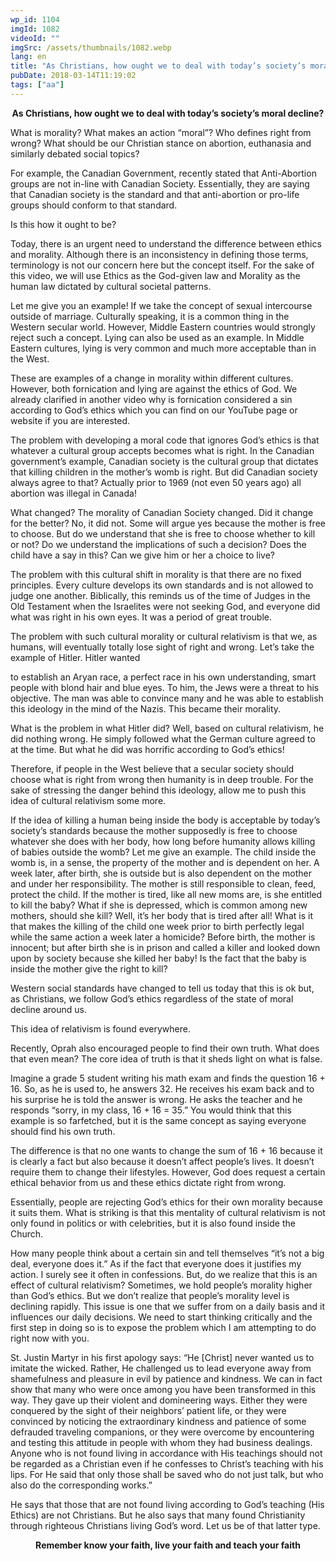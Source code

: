 ```yaml
---
wp_id: 1104
imgId: 1082
videoId: ""
imgSrc: /assets/thumbnails/1082.webp
lang: en
title: "As Christians, how ought we to deal with today’s society’s moral decline?"
pubDate: 2018-03-14T11:19:02
tags: ["aa"]
---
```


<!-- page: 6 -->

<p style="text-align: center;"><strong>As Christians, how ought we to deal with today’s society’s moral decline?</strong></p>
<p>What is morality? What makes an action “moral”? Who defines right from wrong? What should be our Christian stance on abortion, euthanasia and similarly debated social topics?</p>
<p>For example, the Canadian Government, recently stated that Anti-Abortion groups are not in-line with Canadian Society. Essentially, they are saying that Canadian society is the standard and that anti-abortion or pro-life groups should conform to that standard.</p>
<p>Is this how it ought to be?</p>
<p>Today, there is an urgent need to understand the difference between ethics and morality. Although there is an inconsistency in defining those terms, terminology is not our concern here but the concept itself. For the sake of this video, we will use Ethics as the God-given law and Morality as the human law dictated by cultural societal patterns.</p>
<p>Let me give you an example! If we take the concept of sexual intercourse outside of marriage. Culturally speaking, it is a common thing in the Western secular world. However, Middle Eastern countries would strongly reject such a concept. Lying can also be used as an example. In Middle Eastern cultures, lying is very common and much more acceptable than in the West.</p>
<p>These are examples of a change in morality within different cultures. However, both fornication and lying are against the ethics of God. We already clarified in another video why is fornication considered a sin according to God’s ethics which you can find on our YouTube page or website if you are interested.</p>
<p>The problem with developing a moral code that ignores God’s ethics is that whatever a cultural group accepts becomes what is right. In the Canadian government’s example, Canadian society is the cultural group that dictates that killing children in the mother’s womb is right. But did Canadian society always agree to that? Actually prior to 1969 (not even 50 years ago) all abortion was illegal in Canada!</p>
<p>What changed? The morality of Canadian Society changed. Did it change for the better? No, it did not. Some will argue yes because the mother is free to choose. But do we understand that she is free to choose whether to kill or not? Do we understand the implications of such a decision? Does the child have a say in this? Can we give him or her a choice to live?</p>
<p>The problem with this cultural shift in morality is that there are no fixed principles. Every culture develops its own standards and is not allowed to judge one another. Biblically, this reminds us of the time of Judges in the Old Testament when the Israelites were not seeking God, and everyone did what was right in his own eyes. It was a period of great trouble.</p>
<p>The problem with such cultural morality or cultural relativism is that we, as humans, will eventually totally lose sight of right and wrong. Let’s take the example of Hitler. Hitler wanted</p>
<p>to establish an Aryan race, a perfect race in his own understanding, smart people with blond hair and blue eyes. To him, the Jews were a threat to his objective. The man was able to convince many and he was able to establish this ideology in the mind of the Nazis. This became their morality.</p>
<p>What is the problem in what Hitler did? Well, based on cultural relativism, he did nothing wrong. He simply followed what the German culture agreed to at the time. But what he did was horrific according to God’s ethics!</p>
<p>Therefore, if people in the West believe that a secular society should choose what is right from wrong then humanity is in deep trouble. For the sake of stressing the danger behind this ideology, allow me to push this idea of cultural relativism some more.</p>
<p>If the idea of killing a human being inside the body is acceptable by today’s society’s standards because the mother supposedly is free to choose whatever she does with her body, how long before humanity allows killing of babies outside the womb? Let me give an example. The child inside the womb is, in a sense, the property of the mother and is dependent on her. A week later, after birth, she is outside but is also dependent on the mother and under her responsibility. The mother is still responsible to clean, feed, protect the child. If the mother is tired, like all new moms are, is she entitled to kill the baby? What if she is depressed, which is common among new mothers, should she kill? Well, it’s her body that is tired after all! What is it that makes the killing of the child one week prior to birth perfectly legal while the same action a week later a homicide? Before birth, the mother is innocent; but after birth she is in prison and called a killer and looked down upon by society because she killed her baby! Is the fact that the baby is inside the mother give the right to kill?</p>
<p>Western social standards have changed to tell us today that this is ok but, as Christians, we follow God’s ethics regardless of the state of moral decline around us.</p>
<p>This idea of relativism is found everywhere.</p>
<p>Recently, Oprah also encouraged people to find their own truth. What does that even mean? The core idea of truth is that it sheds light on what is false.</p>
<p>Imagine a grade 5 student writing his math exam and finds the question 16 + 16. So, as he is used to, he answers 32. He receives his exam back and to his surprise he is told the answer is wrong. He asks the teacher and he responds “sorry, in my class, 16 + 16 = 35.” You would think that this example is so farfetched, but it is the same concept as saying everyone should find his own truth.</p>
<p>The difference is that no one wants to change the sum of 16 + 16 because it is clearly a fact but also because it doesn’t affect people’s lives. It doesn’t require them to change their lifestyles. However, God does request a certain ethical behavior from us and these ethics dictate right from wrong.</p>
<p>Essentially, people are rejecting God’s ethics for their own morality because it suits them. What is striking is that this mentality of cultural relativism is not only found in politics or with celebrities, but it is also found inside the Church.</p>
<p>How many people think about a certain sin and tell themselves “it’s not a big deal, everyone does it.” As if the fact that everyone does it justifies my action. I surely see it often in confessions. But, do we realize that this is an effect of cultural relativism? Sometimes, we hold people’s morality higher than God’s ethics. But we don’t realize that people’s morality level is declining rapidly. This issue is one that we suffer from on a daily basis and it influences our daily decisions. We need to start thinking critically and the first step in doing so is to expose the problem which I am attempting to do right now with you.</p>
<p>St. Justin Martyr in his first apology says: “He [Christ] never wanted us to imitate the wicked. Rather, He challenged us to lead everyone away from shamefulness and pleasure in evil by patience and kindness. We can in fact show that many who were once among you have been transformed in this way. They gave up their violent and domineering ways. Either they were conquered by the sight of their neighbors’ patient life, or they were convinced by noticing the extraordinary kindness and patience of some defrauded traveling companions, or they were overcome by encountering and testing this attitude in people with whom they had business dealings. Anyone who is not found living in accordance with His teachings should not be regarded as a Christian even if he confesses to Christ’s teaching with his lips. For He said that only those shall be saved who do not just talk, but who also do the corresponding works.”</p>
<p>He says that those that are not found living according to God’s teaching (His Ethics) are not Christians. But he also says that many found Christianity through righteous Christians living God’s word. Let us be of that latter type.</p>
<p style="text-align: center;"><strong>Remember know your faith, live your faith and teach your faith</strong></p>

